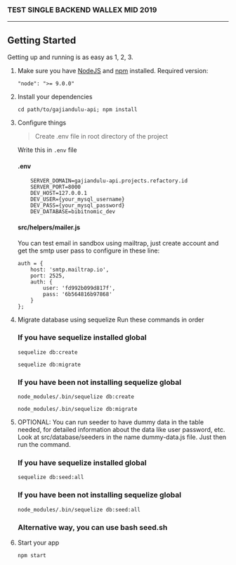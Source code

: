 
### TEST SINGLE BACKEND WALLEX MID 2019

---

## Getting Started

Getting up and running is as easy as 1, 2, 3.

1.  Make sure you have [NodeJS](https://nodejs.org/) and [npm](https://www.npmjs.com/) installed.
    Required version:
    ```
    "node": ">= 9.0.0"
    ```
2.  Install your dependencies

    ```
    cd path/to/gajiandulu-api; npm install
    ```

3.  Configure things

    > Create .env file in root directory of the project

    Write this in `.env` file

    #### .env

    ```
        SERVER_DOMAIN=gajiandulu-api.projects.refactory.id
        SERVER_PORT=8000
        DEV_HOST=127.0.0.1
        DEV_USER={your_mysql_username}
        DEV_PASS={your_mysql_password}
        DEV_DATABASE=bibitnomic_dev
    ```

    #### src/helpers/mailer.js

    You can test email in sandbox using mailtrap, just create account and get the smtp user pass to configure in these line:

    ```
    auth = {
        host: 'smtp.mailtrap.io',
        port: 2525,
        auth: {
            user: 'fd992b099d817f',
            pass: '6b564816b97868'
        }
    };
    ```

4.  Migrate database using sequelize
    Run these commands in order

    ### If you have sequelize installed global

    ```
    sequelize db:create
    ```

    ```
    sequelize db:migrate
    ```

    ### If you have been not installing sequelize global

    ```
    node_modules/.bin/sequelize db:create
    ```

    ```
    node_modules/.bin/sequelize db:migrate
    ```

5.  OPTIONAL: You can run seeder to have dummy data in the table needed, for detailed information about the data like user password, etc. Look at src/database/seeders in the name dummy-data.js file. Just then run the command.

    ### If you have sequelize installed global

    ```
    sequelize db:seed:all
    ```

    ### If you have been not installing sequelize global

    ```
    node_modules/.bin/sequelize db:seed:all
    ```

    ### Alternative way, you can use bash seed.sh

6.  Start your app

    ```
    npm start
    ```

